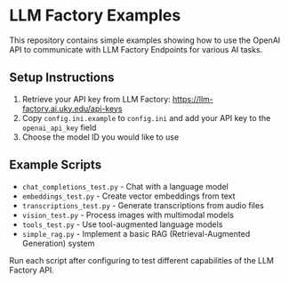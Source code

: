# LLM Factory Examples

This repository contains simple examples showing how to use the OpenAI API to communicate with LLM Factory Endpoints for various AI tasks.

## Setup Instructions

1. Retrieve your API key from LLM Factory: https://llm-factory.ai.uky.edu/api-keys
2. Copy `config.ini.example` to `config.ini` and add your API key to the `openai_api_key` field
3. Choose the model ID you would like to use

## Example Scripts

* `chat_completions_test.py` - Chat with a language model
* `embeddings_test.py` - Create vector embeddings from text
* `transcriptions_test.py` - Generate transcriptions from audio files
* `vision_test.py` - Process images with multimodal models
* `tools_test.py` - Use tool-augmented language models
* `simple_rag.py` - Implement a basic RAG (Retrieval-Augmented Generation) system

Run each script after configuring to test different capabilities of the LLM Factory API.